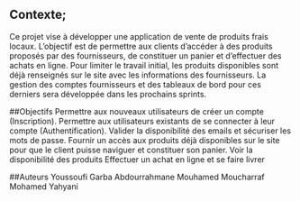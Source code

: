## Contexte;
Ce projet vise à développer une application de vente de produits frais locaux. 
L’objectif est de permettre aux clients d’accéder à des produits proposés par des fournisseurs,
de constituer un panier et d’effectuer des achats en ligne.
Pour limiter le travail initial, les produits disponibles sont déjà renseignés sur le site avec les informations des fournisseurs.
La gestion des comptes fournisseurs et des tableaux de bord pour ces derniers sera développée dans les prochains sprints.

##Objectifs 
Permettre aux nouveaux utilisateurs de créer un compte (Inscription).
Permettre aux utilisateurs existants de se connecter à leur compte (Authentification).
Valider la disponibilité des emails et sécuriser les mots de passe.
Fournir un accès aux produits déjà disponibles sur le site pour que le client puisse naviguer et constituer son panier.
Voir la disponibilité des produits 
Effectuer un achat en ligne et se faire livrer 

##Auteurs
Youssoufi Garba Abdourrahmane
Mouhamed Moucharraf
Mohamed Yahyani
